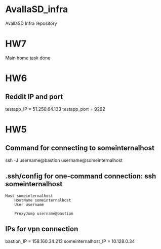 # AvallaSD_infra
AvallaSD Infra repository

# HW7 
Main home task done 

# HW6
## Reddit IP and port
testapp_IP = 51.250.64.133
testapp_port = 9292

# HW5
## Command for connecting to someinternalhost
ssh -J username@bastion username@someinternalhost

## .ssh/config for one-command connection: ssh someinternalhost
    Host someinternalhost
        HostName someinternalhost
        User username

        ProxyJump username@bastion

## IPs for vpn connection
bastion_IP = 158.160.34.213
someinternalhost_IP = 10.128.0.34
